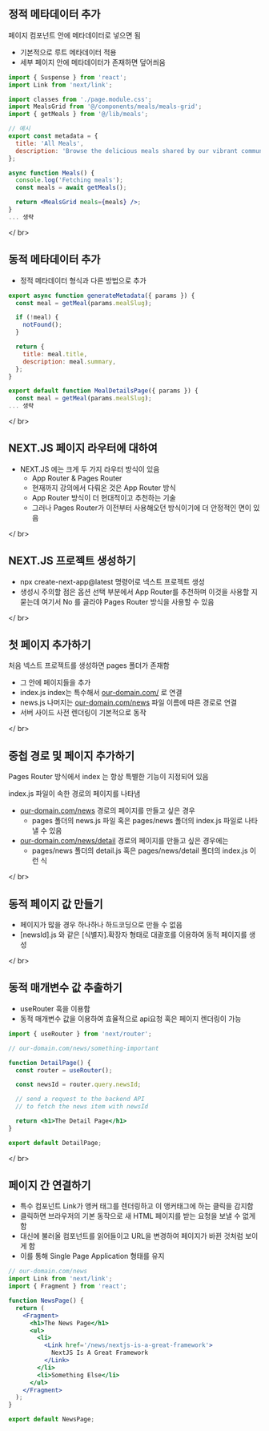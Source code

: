 ## 정적 메타데이터 추가

페이지 컴포넌트 안에 메타데이터로 넣으면 됨

- 기본적으로 루트 메타데이터 적용
- 세부 페이지 안에 메타데이터가 존재하면 덮어씌움

```jsx
import { Suspense } from 'react';
import Link from 'next/link';

import classes from './page.module.css';
import MealsGrid from '@/components/meals/meals-grid';
import { getMeals } from '@/lib/meals';

// 예시
export const metadata = {
  title: 'All Meals',
  description: 'Browse the delicious meals shared by our vibrant community.',
};

async function Meals() {
  console.log('Fetching meals');
  const meals = await getMeals();

  return <MealsGrid meals={meals} />;
}
... 생략
```

</ br>

## 동적 메타데이터 추가

- 정적 메타데이터 형식과 다른 방법으로 추가

```jsx
export async function generateMetadata({ params }) {
  const meal = getMeal(params.mealSlug);

  if (!meal) {
    notFound();
  }

  return {
    title: meal.title,
    description: meal.summary,
  };
}

export default function MealDetailsPage({ params }) {
  const meal = getMeal(params.mealSlug);
... 생략
```

</ br>

## NEXT.JS 페이지 라우터에 대하여

- NEXT.JS 에는 크게 두 가지 라우터 방식이 있음
    - App Router & Pages Router
    - 현재까지 강의에서 다뤄온 것은 App Router 방식
    - App Router 방식이 더 현대적이고 추천하는 기술
    - 그러나 Pages Router가 이전부터 사용해오던 방식이기에 더 안정적인 면이 있음

</ br>

## NEXT.JS 프로젝트 생성하기

- npx create-next-app@latest 명령어로 넥스트 프로젝트 생성
- 생성시 주의할 점은 옵션 선택 부분에서 App Router를 추천하며 이것을 사용할 지 묻는데 여기서 No 를 골라야 Pages Router 방식을 사용할 수 있음

</ br>

## 첫 페이지 추가하기

처음 넥스트 프로젝트를 생성하면 pages 폴더가 존재함

- 그 안에 페이지들을 추가
- index.js index는 특수해서 [our-domain.com/](http://our-domain.com/) 로 연결
- news.js 나머지는 [our-domain.com/news](http://our-domain.com/news) 파일 이름에 따른 경로로 연결
- 서버 사이드 사전 렌더링이 기본적으로 동작

</ br>

## 중첩 경로 및 페이지 추가하기

Pages Router 방식에서 index 는 항상 특별한 기능이 지정되어 있음

index.js 파일이 속한 경로의 페이지를 나타냄

- [our-domain.com/news](http://our-domain.com/news) 경로의 페이지를 만들고 싶은 경우
    - pages 폴더의 news.js 파일 혹은 pages/news 폴더의 index.js 파일로 나타낼 수 있음
- [our-domain.com/news/detail](http://our-domain.com/news/detail) 경로의 페이지를 만들고 싶은 경우에는
    - pages/news 폴더의 detail.js 혹은 pages/news/detail 폴더의 index.js 이런 식

</ br>

## 동적 페이지 값 만들기

- 페이지가 많을 경우 하나하나 하드코딩으로 만들 수 없음
- [newsId].js 와 같은 [식별자].확장자 형태로 대괄호를 이용하여 동적 페이지를 생성

</ br>

## 동적 매개변수 값 추출하기

- useRouter 훅을 이용함
- 동적 매개변수 값을 이용하여 효율적으로 api요청 혹은 페이지 렌더링이 가능

```jsx
import { useRouter } from 'next/router';

// our-domain.com/news/something-important

function DetailPage() {
  const router = useRouter();

  const newsId = router.query.newsId;

  // send a request to the backend API
  // to fetch the news item with newsId

  return <h1>The Detail Page</h1>
}

export default DetailPage;
```

</ br>

## 페이지 간 연결하기

- 특수 컴포넌트 Link가 앵커 태그를 렌더링하고 이 앵커태그에 하는 클릭을 감지함
- 클릭하면 브라우저의 기본 동작으로 새 HTML 페이지를 받는 요청을 보낼 수 없게 함
- 대신에 불러올 컴포넌트를 읽어들이고 URL을 변경하여 페이지가 바뀐 것처럼 보이게 함
- 이를 통해 Single Page Application 형태를 유지

```jsx
// our-domain.com/news
import Link from 'next/link';
import { Fragment } from 'react';

function NewsPage() {
  return (
    <Fragment>
      <h1>The News Page</h1>
      <ul>
        <li>
          <Link href='/news/nextjs-is-a-great-framework'>
            NextJS Is A Great Framework
          </Link>
        </li>
        <li>Something Else</li>
      </ul>
    </Fragment>
  );
}

export default NewsPage;
```
